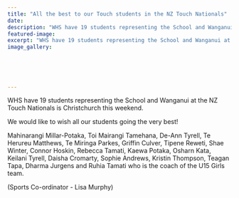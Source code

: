 ```yaml
---
title: "All the best to our Touch students in the NZ Touch Nationals"
date: 
description: "WHS have 19 students representing the School and Wanganui at the NZ Touch Nationals is Christchurch this weekend."
featured-image: 
excerpt: "WHS have 19 students representing the School and Wanganui at the NZ Touch Nationals is Christchurch this weekend."
image_gallery:
	
	
	
	
	
---
```


<p><span>WHS have 19 students representing the School and Wanganui at the NZ Touch Nationals is Christchurch this weekend. </span></p>
<p><span>We would like to wish all our students going the very best!</span></p>
<p><span>Mahinarangi Millar-Potaka, Toi Mairangi Tamehana, De-Ann Tyrell, Te Herureu Matthews, Te Miringa Parkes, Griffin Culver, Tipene Reweti, Shae Winter, Connor Hoskin, Rebecca Tamati, Kaewa Potaka, Osharn Kata, Keilani Tyrell, Daisha Cromarty, Sophie Andrews, Kristin Thompson, Teagan Tapa, Dharma Jurgens and Ruhia Tamati who is the coach of the U15 Girls team.</span></p>
<p><span>(Sports Co-ordinator - Lisa Murphy)</span></p>

